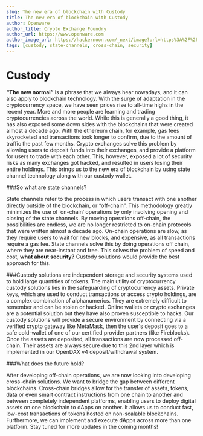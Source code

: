 ```yaml
---
slug: The new era of blockchain with Custody
title: The new era of blockchain with Custody
author: Openware
author_title: Crypto Exchange Foundry
author_url: https://www.openware.com
author_image_url: https://hackernoon.com/_next/image?url=https%3A%2F%2Fcdn.hackernoon.com%2Fimages%2FkWCckhKo2dhtLSXtJs08lmEZhcP2-8h0369q.png&w=1920&q=75
tags: [custody, state-channels, cross-chain, security]
---
```



# Custody

**“The new normal”** is a phrase that we always hear nowadays, and it can also apply to blockchain technology. With the surge of adaptation in the cryptocurrency space, we have seen prices rise to all-time highs in the recent year. More and more people are learning and trading cryptocurrencies across the world. While this is generally a good thing, it has also exposed some down sides with the blockchains that were created almost a decade ago. With the ethereum chain, for example, gas fees skyrocketed and transactions took longer to confirm, due to the amount of traffic the past few months. Crypto exchanges solve this problem by allowing users to deposit funds into their exchanges, and provide a platform for users to trade with each other. This, however, exposed a lot of security risks as many exchanges got hacked, and resulted in users losing their entire holdings. This brings us to the new era of blockchain by using state channel technology along with our custody wallet.

###So what are state channels?

 State channels refer to the process in which users transact with one another directly outside of the blockchain, or “off-chain”. This methodology greatly minimizes the use of ‘on-chain’ operations by only involving opening and closing of the state channels. By moving operations off-chain, the possibilities are endless, we are no longer restricted to on-chain protocols that were written almost a decade ago. On-chain operations are slow, as they require users to wait for new blocks, and expensive, as all transactions require a gas fee. State channels solve this by doing operations off chain, where they are near-instant and free. This solves the problem of speed and cost, **what about security?** Custody solutions would provide the best approach for this.

###Custody solutions
 are independent storage and security systems used to hold large quantities of tokens. The main utility of cryptocurrency custody solutions lies in the safeguarding of cryptocurrency assets. Private keys, which are used to conduct transactions or access crypto holdings, are a complex combination of alphanumerics. They are extremely difficult to remember and can be stolen or hacked. Online wallets or crypto exchanges are a potential solution but they have also proven susceptible to hacks. Our custody solutions will provide a secure environment by connecting via a verified crypto gateway like MetaMask, then the user's deposit goes to a safe cold-wallet of one of our certified provider partners (like Fireblocks). Once the assets are deposited, all transactions are now processed off-chain. Their assets are always secure due to this 2nd layer which is implemented in our OpenDAX v4 deposit/withdrawal system.

###What does the future hold?

 After developing off-chain operations, we are now looking into developing cross-chain solutions. We want to bridge the gap between different blockchains.  Cross-chain bridges allow for the transfer of assets, tokens, data or even smart contract instructions from one chain to another and between completely independent platforms, enabling users to deploy digital assets on one blockchain to dApps on another. It allows us to conduct fast, low-cost transactions of tokens hosted on non-scalable blockchains. Furthermore, we can  implement and execute dApps across more than one platform. Stay tuned for more updates in the coming months!
